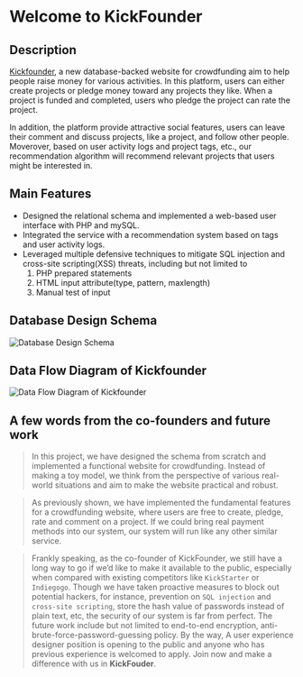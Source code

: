 # Welcome to KickFounder
## Description
[Kickfounder](https://github.com/googlr/KickFounder), a new database-backed website for crowdfunding aim to help people raise money for various activities. In this platform, users can either create projects or pledge money toward any projects they like. When a project is funded and completed, users who pledge the project can rate the project.

In addition, the platform provide attractive social features, users can leave their comment and discuss projects, like a project, and follow other people. Moverover, based on user activity logs and project tags, etc., our recommendation algorithm will recommend relevant projects that users might be interested in.

## Main Features
  - Designed the relational schema and implemented a web-based user interface with PHP and mySQL.
  - Integrated the service with a recommendation system based on tags and user activity logs.
  - Leveraged multiple defensive techniques to mitigate SQL injection and cross-site scripting(XSS) threats, including but not limited to
    1. PHP prepared statements
    2. HTML input attribute(type, pattern, maxlength)
    3. Manual test of input

## Database Design Schema
![Database Design Schema](https://github.com/googlr/KickFounder/blob/master/figures/DatabaseDesignSchema.jpg)

## Data Flow Diagram of Kickfounder
![Data Flow Diagram of Kickfounder](https://github.com/googlr/KickFounder/blob/master/figures/DataFlowDiagramOfKickfounder.jpg)

## A few words from the co-founders and future work
> In this project, we have designed the schema from scratch and implemented a functional website for crowdfunding. Instead of making a toy model, we think from the perspective of various real-world situations and aim to make the website practical and robust.

> As previously shown, we have implemented the fundamental features for a crowdfunding website, where users are free to create, pledge, rate and comment on a project. If we could bring real payment methods into our system, our system will run like any other similar service.

> Frankly speaking, as the co-founder of KickFounder, we still have a long way to go if we’d like to make it available to the public, especially when compared with existing competitors like `KickStarter` or `Indiegogo`. Though we have taken proactive measures to block out potential hackers, for instance, prevention on `SQL injection` and `cross-site scripting`, store the hash value of passwords instead of plain text, etc, the security of our system is far from perfect. The future work include but not limited to end-to-end encryption, anti-brute-force-password-guessing policy. By the way, A user experience designer position is opening to the public and anyone who has previous experience is welcomed to apply. Join now and make a difference with us in **KickFouder**.
